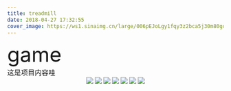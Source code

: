 ```yaml
---
title: treadmill
date: 2018-04-27 17:32:55
cover_image: https://ws1.sinaimg.cn/large/006pEJoLgy1fqy3z2bca5j30m80gowq4.jpg
---
```

<div align="center">
    <div align="left" style="width:1200px;">
    <div ><font size="8">game</font></div>
    <font size="3">这是项目内容哇</font>
    </div>
    <img class="img-fluid project-img" src="https://ws1.sinaimg.cn/large/006pEJoLgy1fqy3z2m93oj311y0lcgps.jpg" />
    <img class="img-fluid project-img" src="https://ws1.sinaimg.cn/large/006pEJoLgy1fqy3z2vo3wj311y0lc0u4.jpg" />
    <img class="img-fluid project-img" src="https://ws1.sinaimg.cn/large/006pEJoLgy1fqy3z3b3jaj311y0lck3g.jpg" />
    <img class="img-fluid project-img" src="https://ws1.sinaimg.cn/large/006pEJoLgy1fqy3z3og7wj311y0lc10y.jpg" />
    <img class="img-fluid project-img" src="https://ws1.sinaimg.cn/large/006pEJoLgy1fqy3z3ycwnj311y0lcwik.jpg" />
    <img class="img-fluid project-img" src="https://ws1.sinaimg.cn/large/006pEJoLgy1fqy3z43z6kj311y0lc0tz.jpg" />
    <img class="img-fluid project-img" src="https://ws1.sinaimg.cn/large/006pEJoLgy1fqy3z4bu30j311y0lcgpe.jpg" />
</div>